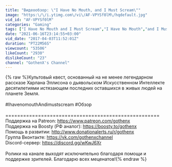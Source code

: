 ```yaml
---
title: "Видеообзор: \"I Have No Mouth, and I Must Scream\""
image: "https:\/\/i.ytimg.com\/vi\/AF-VPYSf0lM\/hqdefault.jpg"
vid_id: "AF-VPYSf0lM"
categories: "Gaming"
tags: ["I Have No Mouth and I Must Scream","I Have No Mouth","and I Must Scream"]
date: "2021-06-16T23:14:55+03:00"
vid_date: "2017-04-03T11:52:01Z"
duration: "PT22M56S"
viewcount: "53506"
likeCount: "2930"
dislikeCount: "23"
channel: "GothenX's Channel"
---
```

{% raw %}Культовый квест, основанный на не менее легендарном рассказе Харлана Эллисона о дьявольском Искусственном Интеллекте десятилетиями истязающем последних оставшихся в живых людей на планете Земля. <br /><br />#IhavenomouthAndimustscream #Обзор<br /><br />====================================================<br />Поддержка на Patreon: <a rel="nofollow" target="blank" href="https://www.patreon.com/gothenx">https://www.patreon.com/gothenx</a><br />Поддержка на Boosty (РФ аналог): <a rel="nofollow" target="blank" href="https://boosty.to/gothenx">https://boosty.to/gothenx</a><br />Помощь в развитии: <a rel="nofollow" target="blank" href="http://www.donationalerts.ru/r/gothenx">http://www.donationalerts.ru/r/gothenx</a><br />Группа Вконтакте: <a rel="nofollow" target="blank" href="https://vk.com/gothenxchannel">https://vk.com/gothenxchannel</a><br />Discord-сервер: <a rel="nofollow" target="blank" href="https://discord.gg/wKwJ6Xr">https://discord.gg/wKwJ6Xr</a><br /><br />Ролики на канале выходят исключительно благодаря помощи и поддержке зрителей. Благодарю всех меценатов!{% endraw %}
